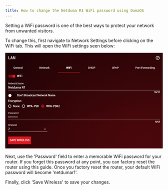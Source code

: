 ```yaml
---
title: How to change the Netduma R1 WiFi password using DumaOS
---
```


Setting a WiFi password is one of the best ways to protect your network from unwanted visitors.

To change this, first navigate to Network Settings before clicking on the WiFi tab. This will open the WiFi settings seen below:

![sROfOnP73iH9COk3qYP-ABdpUypELR2EgQ.png](change-wifi-password-r1/sROfOnP73iH9COk3qYP-ABdpUypELR2EgQ.png)

Next, use the 'Password' field to enter a memorable WiFi password for your router. If you forget this password at any point, you can factory reset the router using this guide. Once you factory reset the router, your default WiFi password will become 'netdumar1'.

Finally, click 'Save Wireless' to save your changes.
